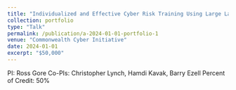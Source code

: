```yaml
---
title: "Individualized and Effective Cyber Risk Training Using Large Language Models"
collection: portfolio
type: "Talk"
permalink: /publication/a-2024-01-01-portfolio-1
venue: "Commonwealth Cyber Initiative"
date: 2024-01-01
excerpt: "$50,000"
---
```

PI: Ross Gore
Co-PIs: Christopher Lynch, Hamdi Kavak, Barry Ezell
Percent of Credit: 50%
